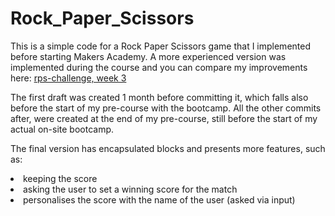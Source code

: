 # Rock_Paper_Scissors
This is a simple code for a Rock Paper Scissors game that I implemented before starting Makers Academy.
A more experienced version was implemented during the course and you can compare my improvements here: <a href="https://github.com/Debora38/rps-challenge">rps-challenge, week 3</a>

The first draft was created 1 month before committing it, which falls also before the start of my pre-course with the bootcamp.
All the other commits after, were created at the end of my pre-course, still before the start of my actual on-site bootcamp.

The final version has encapsulated blocks and presents more features, such as:
<li>keeping the score
<li>asking the user to set a winning score for the match
<li>personalises the score with the name of the user (asked via input)
